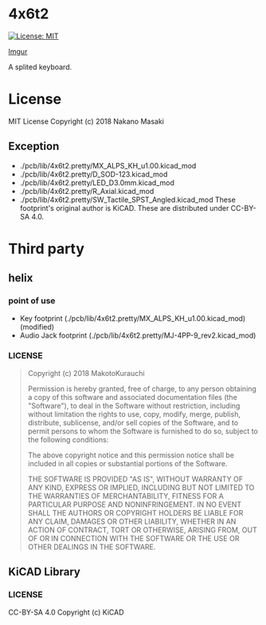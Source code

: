 # 4x6t2
[![License: MIT](https://img.shields.io/badge/License-MIT-yellow.svg)](https://opensource.org/licenses/MIT)

[Imgur](https://i.imgur.com/xArgN0v.jpg)

A splited keyboard.
# License
MIT License 
Copyright (c) 2018 Nakano Masaki
## Exception
 * ./pcb/lib/4x6t2.pretty/MX_ALPS_KH_u1.00.kicad_mod
 * ./pcb/lib/4x6t2.pretty/D_SOD-123.kicad_mod
 * ./pcb/lib/4x6t2.pretty/LED_D3.0mm.kicad_mod
 * ./pcb/lib/4x6t2.pretty/R_Axial.kicad_mod
 * ./pcb/lib/4x6t2.pretty/SW_Tactile_SPST_Angled.kicad_mod
These footprint's original author is KiCAD.
These are distributed under CC-BY-SA 4.0.

# Third party
## helix
### point of use
 * Key footprint (./pcb/lib/4x6t2.pretty/MX_ALPS_KH_u1.00.kicad_mod) (modified)
 * Audio Jack footprint (./pcb/lib/4x6t2.pretty/MJ-4PP-9_rev2.kicad_mod)
### LICENSE
>Copyright (c) 2018 MakotoKurauchi
>
>Permission is hereby granted, free of charge, to any person obtaining a copy
>of this software and associated documentation files (the "Software"), to deal
>in the Software without restriction, including without limitation the rights
>to use, copy, modify, merge, publish, distribute, sublicense, and/or sell
>copies of the Software, and to permit persons to whom the Software is
>furnished to do so, subject to the following conditions:
>
>The above copyright notice and this permission notice shall be included in all
>copies or substantial portions of the Software.
>
>THE SOFTWARE IS PROVIDED "AS IS", WITHOUT WARRANTY OF ANY KIND, EXPRESS OR
>IMPLIED, INCLUDING BUT NOT LIMITED TO THE WARRANTIES OF MERCHANTABILITY,
>FITNESS FOR A PARTICULAR PURPOSE AND NONINFRINGEMENT. IN NO EVENT SHALL THE
>AUTHORS OR COPYRIGHT HOLDERS BE LIABLE FOR ANY CLAIM, DAMAGES OR OTHER
>LIABILITY, WHETHER IN AN ACTION OF CONTRACT, TORT OR OTHERWISE, ARISING FROM,
>OUT OF OR IN CONNECTION WITH THE SOFTWARE OR THE USE OR OTHER DEALINGS IN THE
>SOFTWARE.

## KiCAD Library
### LICENSE
CC-BY-SA 4.0
Copyright (c) KiCAD
